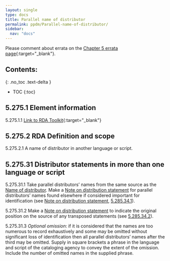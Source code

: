 ```yaml
---
layout: single
type: docs
title: Parallel name of distributor
permalink: ppdm/Parallel-name-of-distributor/
sidebar:
  nav: "docs"
---
```


Please comment about errata on the [Chapter 5 errata page](https://docs.google.com/document/d/14roAt0euvJ-x_AboSVoOcMhDLkXYSk35-btRO8xgKZI/edit#heading=h.g4bjdwanzzpu){:target="_blank"}.

## Contents:
{: .no_toc .text-delta }

- TOC
{:toc}

## 5.275.1 Element information

<a name="5.275.1.1">5.275.1.1</a> [Link to RDA Toolkit](https://beta.rdatoolkit.org/Content/Index?externalId=en-US_ala-fe253018-c149-3a20-9fdb-c9c17faa0ac0){:target="_blank"}

## 5.275.2 RDA Definition and scope

<a name="5.275.2.1">5.275.2.1</a> A name of distributor in another language or script.

## 5.275.31 Distributor statements in more than one language or script

<a name="5.275.31.1">5.275.31.1</a> Take parallel distributors’ names from the same source as the [Name of distributor](/DCRMR/ppdm/Name-of-distributor/). Make a [Note on distribution statement](/DCRMR/ppdm/Note-on-distribution-statement/) for  parallel distributors’ names found elsewhere if considered important for identification (see [Note on distribution statement](/DCRMR/ppdm/Note-on-distribution-statement/), [5.285.34.1](/DCRMR/ppdm/Note-on-distribution-statement/#5.285.34.1)).

<a name="5.275.31.2">5.275.31.2</a> Make a [Note on distribution statement](/DCRMR/ppdm/Note-on-distribution-statement/) to indicate the original position on the source of any transposed statements (see [5.285.34.2](/DCRMR/ppdm/Note-on-distribution-statement/#5.285.34.2)). 

<a name="5.275.31.3">5.275.31.3</a> *Optional omission*: if it is considered that the names are too numerous to record exhaustively and some may be omitted without significant loss of identification then all parallel distributors’ names after the third may be omitted. Supply in square brackets a phrase in the language and script of the cataloging agency to convey the extent of the omission. Include the number of omitted names in the supplied phrase.
